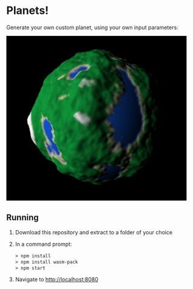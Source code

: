 # Planets!

Generate your own custom planet, using your own input parameters:

![image of a planet](images/planet.png)

## Running

1. Download this repository and extract to a folder of your choice

2. In a command prompt:

   ```
   > npm install
   > npm install wasm-pack
   > npm start
   ```

3. Navigate to [http://localhost:8080](http://localhost:8080)





